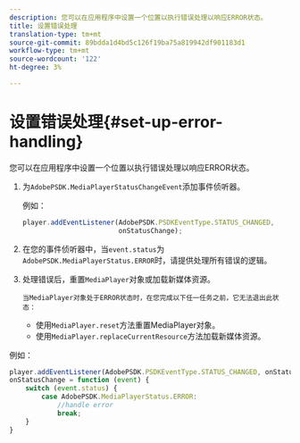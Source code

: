 ```yaml
---
description: 您可以在应用程序中设置一个位置以执行错误处理以响应ERROR状态。
title: 设置错误处理
translation-type: tm+mt
source-git-commit: 89bdda1d4bd5c126f19ba75a819942df901183d1
workflow-type: tm+mt
source-wordcount: '122'
ht-degree: 3%

---
```



# 设置错误处理{#set-up-error-handling}

您可以在应用程序中设置一个位置以执行错误处理以响应ERROR状态。

1. 为`AdobePSDK.MediaPlayerStatusChangeEvent`添加事件侦听器。

   例如：

   ```js
   player.addEventListener(AdobePSDK.PSDKEventType.STATUS_CHANGED, 
                           onStatusChange);
   ```

1. 在您的事件侦听器中，当`event.status`为`AdobePSDK.MediaPlayerStatus.ERROR`时，请提供处理所有错误的逻辑。
1. 处理错误后，重置`MediaPlayer`对象或加载新媒体资源。

       当MediaPlayer对象处于ERROR状态时，在您完成以下任一任务之前，它无法退出此状态：
   
   * 使用`MediaPlayer.reset`方法重置MediaPlayer对象。
   * 使用`MediaPlayer.replaceCurrentResource`方法加载新媒体资源。

<!--<a id="example_342CA5A8CD7C45BD88233C5BDBB17220"></a>-->

例如：

```js
player.addEventListener(AdobePSDK.PSDKEventType.STATUS_CHANGED, onStatusChange); 
onStatusChange = function (event) { 
    switch (event.status) { 
        case AdobePSDK.MediaPlayerStatus.ERROR: 
            //handle error 
            break; 
    } 
} 
```

